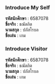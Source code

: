 ### Introduce My Self
**รหัสนักศึกษา**  : 6587078<br>
**ชื่อจริง** : ธณัตกิต<br>
**นามสกุล** : ปภัสโรบล<br>
**ชื่อเล่น** : เกม<br>

### Introduce Visitor
**รหัสนักศึกษา**  : 6587078<br>
**ชื่อจริง** : ธณัตกิต<br>
**นามสกุล** : ปภัสโรบล<br>
**ชื่อเล่น** : เกม<br>